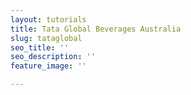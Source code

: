 ```yaml
---
layout: tutorials
title: Tata Global Beverages Australia
slug: tataglobal
seo_title: ''
seo_description: ''
feature_image: ''

---
```

